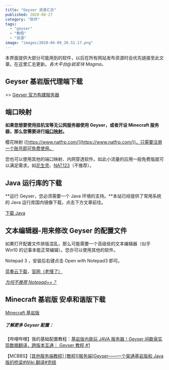 ```yaml
---
title: "Geyser 资源汇总"
published: 2020-08-27
category: "软件"
tags:
  - "geyser"
  - "教程"
  - "资源"
image: "images/2020-04-09_20.51.17.png"
---
```


本界面提供大部分可能用到的软件，以后在所有网站发布资源时会优先链接至此文章。在这里汇总更新。_各大平台@岩浆块 Magma。_

## Geyser 基岩版代理端下载

\>> [Geyser 官方构建服务器](https://ci.nukkitx.com/job/GeyserMC/job/Geyser/job/master/)

## 端口映射

**如果您想要使用挂机宝等无公网服务器使用 Geyser，或者开设 Minecraft 服务器，那么您需要进行[端口映射](https://baike.baidu.com/item/%E7%AB%AF%E5%8F%A3%E6%98%A0%E5%B0%84)。**

樱花映射 ([https://www.natfrp.com/](https://www.natfrp.com/))，只需要注册一个账号即可免费使用。

您也可以使用其他的端口映射、内网穿透软件。如此小流量的应用一般免费版就可以满足需求。如[花生壳](https://hsk.oray.com/)、[NAT123](http://www.nat123.com/)（不推荐）。

## Java 运行库的下载

**运行 Geyser，您必须需要一个 Java 环境的支持。**本站已经提供了常用系统的 Java 运行库国内镜像下载，点击下方文章前往。

[下载 Java](https://magma.ink/java/)

## 文本编辑器-用来修改 Geyser 的配置文件

如果打开配置文件排版混乱，那么可能需要一个高级些的文本编辑器（似乎 Win10 的记事本能正常编辑）。您亦可以使用其他的软件。

Notepad 3 ，安装后右键点击 Open with Notepad3 即可。

[蓝奏云下载](https://magma.lanzous.com/iQfrzg4lr3g)，[官网（老慢了）](https://www.rizonesoft.com/downloads/notepad3/)

_[为何不推荐 Notepad++？](https://www.360wifi.cc/446.html)_

## Minecraft 基岩版 安卓和谐版下载

[Minecraft 基岩版](https://magma.ink/mcbe/)

##### 了解更多 Geyser 配置：

【哔哩哔哩】我的基础配置教程：[](https://www.bilibili.com/video/BV1tA411Y7vw)[基岩版也能玩 JAVA 服务器！Geyser 间歇泉实现数据翻译，跨版本互通｜ Geyser 教程 #1](https://www.bilibili.com/video/BV1tA411Y7vw)

【MCBBS】[](https://www.mcbbs.net/thread-950533-1-1.html)[\[其他服务端教程\] \[教程\]\[服务端\]Geyser——一个架通基岩版和 Java 版的桥梁#Wiki 翻译#完结](https://www.mcbbs.net/forum.php?mod=forumdisplay&fid=1556&filter=typeid&typeid=2592)
